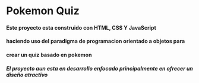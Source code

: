# Pokemon Quiz

#### Este proyecto esta construido con HTML, CSS Y JavaScript
#### haciendo uso del paradigma de programacion orientado a objetos para 
#### crear un quiz basado en pokemon

##### El proyecto aun esta en desarrollo enfocado principalmente en ofrecer un diseño atractivo